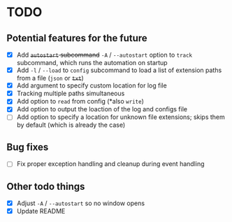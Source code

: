 # TODO

## Potential features for the future

- [x] Add ~~``autostart`` subcommand~~ ``-A`` / ``--autostart`` option to ``track`` subcommand, which runs the automation on startup
- [x] Add ``-l`` / ``--load`` to ``config`` subcommand to load a list of extension paths from a file (``json`` or ~~``txt``~~)
- [x] Add argument to specify custom location for log file
- [x] Tracking multiple paths simultaneous
- [x] Add option to ``read`` from config (*also ``write``)
- [x] Add option to output the loaction of the log and configs file
- [ ] Add option to specify a location for unknown file extensions; skips them by default (which is already the case)

## Bug fixes

- [ ] Fix proper exception handling and cleanup during event handling

## Other todo things

- [x] Adjust ``-A`` / ``--autostart`` so no window opens
- [x] Update README
